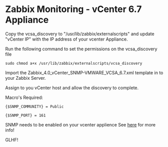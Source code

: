 # Zabbix Monitoring - vCenter 6.7 Appliance 

Copy the vcsa_discovery to "/usr/lib/zabbix/externalscripts" and update "vCenter IP" with the IP address of your vcenter Appliance.

Run the following command to set the permissions on the vcsa_discovery file

`sudo chmod a+x /usr/lib/zabbix/externalscripts/vcsa_discovery`

Import the Zabbix_4.0_vCenter_SNMP-VMWARE_VCSA_6.7.xml template in to your Zabbix Server.

Assign to you vCenter host and allow the discovery to complete.

Macro's Required:

`{$SNMP_COMMUNITY} = Public`

`{$SNMP_PORT} = 161`

SNMP needs to be enabled on your vcenter applience See [here](https://docs.vmware.com/en/VMware-vSphere/6.5/com.vmware.vsphere.vcsa.doc/GUID-AC191A28-2739-4250-A8CA-DCD7F4053ECE.html) for more info!

GLHF!
